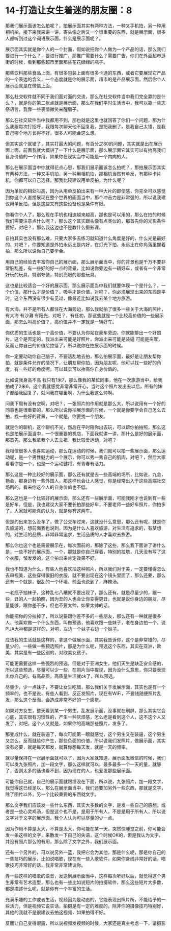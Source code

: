 # 14-打造让女生着迷的朋友圈：8

那我们展示面该怎么拍呢？，拍展示面其实有两种方法，一种又手机拍，另一种用相机拍，接下来我来讲一讲，寄头像之后又一个很重要的东西，就是展示面，很多人都听到过这个词语展示面，什么是展示面呢？。

展示面其实就是你个人的一个封面，假如说把你个人做为一个产品的话，那么我们要进行一个什么？，要进行推广，那推广需要什么？需要广告，你们在外面超市逛街的时候，看到那些超市里面那些花花绿绿的瓶子。

那些饮料那些食品上面，有很多包装上面有很多卡通的东西，或者它要展现它产品的一个表达的含义，一个态度就是你的展示面，超市的是产品展示面，然后你个人展示面就是在微信上面。

那么社交软件就不同于我们面对面的交流，那么在社交软件当中我们完全靠的是什么？，就是你的第二张点就是展示面，那么在我们平时生活当中，我可以靠一些志祭语言，我靠一些表情微笑来醒眉子。

那么在社交软件当中我都用不到，那也就是这里也就回答了你们一个问题，那为什么我跟每次打招呼，我跟每次聊天他不回复我，是把我删了，是我自己太错，是我自己哪个地方长得不好，很多人可能会这么想。

但其实这个就错了，其实打最大的问题，有百分之80的问题，其实就是出在展示面上面，前面我就大概讲了一下什么是展示面，那么展示面它其实可以有抬高我们自身价值的一个作用，如果你在现实当中可能是一个内向的人。

那么在展示面当中你就得花点心思，那我们展示面该怎么拍呢？，那拍展示面其实有两种方法，一种又手机拍，另一种用相机拍，那相机当然有单反，有那种卡片机，你都可以自己选择，那我比较建议用单反拍，为什么呢？

因为单反的相处叫高，因为从用单反拍出来有一种大片的即使感，你完全可以感觉到你这个人直接展现在整个世界的画面当中，那个冲击力是非常强的，所以说我建议用单反拍，但是这些又有这些设备也是条件有限。

你看你个人了，那么现在手机也相速越来越高，那也是可以用的，那么在拍的时候我们需要注意点什么呢？，那么这个其实跟头像有点类似的，那首先你的光影条件要好，对吧？，那么我这边也不是教什么摄影课。

自拍其实也没有那么难，只要大家多去练习就知道什么角度是好的，什么光是最好的，对吧？，你要知道是外拍永远比是内好，在灯光下拍，永远比在你角落里握着拍，那么所以说你自己要学会。

用自己的经验去丰富你自己的展示面，那么展示面当中，你的背景也是千万不要非常脏乱差，有一些好的好一点的背景，比如说你旁边有一辆好车，或者有一个非常好玩的玩具，特别夸装，特别亮眼的那些玩具。

这也是比较适合一个好的展示面，那么展示面当中我们就要体现一个是什么？，一个价值，那什么才是价值？，吸手才是价值，对吧？，你必须展现出来的东西是平时，这个东西没有很少有见过，像最近比如说我去某个地方旅游。

有大海，并不是所有人都住在大海旁边，那么我就拍了很多一些关于大海的照片，有大海 有沙灘 有阳光，对吧？，有任初，那这些就是一个比较高价值的一些展示面，那怎么叫高价值？，高价值并不一定就是一辆好车。

你优质的生活也是一个高价值，不要认为你站在豪车旁边，你就能排出一个好照片，这个是否定的，我派出来可能是好照片，你派出来可能是装逼 可能是突厚，反而让你自己的价值给拉低了，所以说你在拍展示面的时候。

你一定要动动你自己脑子，不要活乱地去拍，那么拍展示面，最好是让朋友帮你拍，就是条件允许的情况下，让朋友帮你拍，因为朋友呢，他可以找一些好的角度，有一些好的角度呢，可以其实可以抬高你自身价值的。

比如说我身高不高 我只有1米7，那么像我的某位同事，他在一次旅游当中，给我拍成了2米6，这个我就感觉非常非常开心，当时这个照片发出去以后，所有的妹子都给我回复了，就问我在哪里啊，为什么我这么帅啊。

问我下周有没有空啊，对吧？，一张照片的作用就是那么大，所以说用有一个好的同事也是很重要的，那么所以说你拍展示面的时候，一个就是你要学会自己怎么去拍，找一些好的背景，一个就是，你要找一个朋友。

就是你的聊机，这个聊机不光，然后在平时陪你出去玩，可以帮你拍拍照，那么这也是拍展示面当中，一个很重要的机店，下面我就讲一讲，那什么是好的展示面，那首先，那么我拿我个人去立祖，我比较爱运动，对吧？

我相信很多人也喜欢运动，那么在运动的时候，我们就可以拍一些展示面，那么运动呢，是一个男性魅力的一个展示，你可以秀一秀自己的肌肉，对吧？，然后大家看看你是一个，也是一个运动健将，有青春有活力。

那么这是一种比较好的展示面，那么还有就是去一些高端的场所，比如说，九会，艳会，那身边有一些外国人，那这样也会让人感觉，你是经常出入于这些高端社交场所的，看来你这个人的自身价值也不低。

那么这也是一个比较好的展示面，那么还有一些展示面，可能我刚才也说到有一些是好车，但是，我也建议大家不要长拍那些好车，不要老师一些好车照片，你拍多了，人家就可能真的认为，就是你有这两车。

但是约出来怎么没车了，做了公交车过来，这就没什么意思，那么还有呢，就是你去旅游的，想前面我也说到，因为是什么人喜欢旅游，对生活有追求的，有梦想的，对生活的品质，非常非常追求，生活品质的人才喜欢去旅游。

那么你也这个也是需要展示在，每次面前的，那除了这些，那么我下面讲了讲什么是，一些不好的展示面，一个，那就是你自己穿着，特别的拉塔，几天没有写了这个衣服，皱发发的，这个拍出来肯定效果不好。

我也不知道为什么，有些人他喜欢拍这种照片，所以我们对于美，一定要懂得怎么去审视美，这些穿得很旧的衣服，就不要出现在这个镜头里面了，那么还要，那么还有一个就是，很乱的一个环境，前面也说到了，麻辣汤。

一老瓶子抽袜子，这种乱七八糟就不要出现了，那么还有，就是尽量少的，跟一些，丑的人一起拍照，因为丑的人也会让你变得更丑，也就是说你身边的朋友，尽量能够，跟你差不多，但也不要太帅，如果太帅的话。

你能把你的分拉掉了，所以说要跟你差不多的一些朋友，那么还有一种就是很多人，他喜欢做一个什么东西，叫做预选，他喜欢跟一些妹子，老在身边拍一个，说PUA大神都是这样的，对吧，左边一个妹子右边一个妹子。

应该我的生活就是这样的，拿这个做展示面，其实我告诉你，这个是非常错的，尽量少的，一些做一些预选照片，那是为什么呢，预选这个东西，其实在亚洲，欧美，其实是有一些区别的，对欧美女孩子。

可能更需要这样一些强烈的预选，但是对于亚洲女生，他们天生是缺乏安全感的，所以这些预选，尽量可以少一些，在照片当中提现，因为没什么意思，你只要表现出你自己的，有高品质，高质量生活就ok了，所以预选。

尽量少，少一点妹子，不要让女生吃醋，那么我们关于发展示面，其实也是有一个频率的，也不是说，有些人看到，反正发照片，现在有WiFi，不要钱随便照片乱发，那么这个反而，会造成非常不好的一个感觉。

如果对方女生，整天看到某一个男生，乱发展示面，没事就在刷屏，那么其实它会心底，其实很有习惯性的，产生一种厌烦感，怎么老是看到这个人，这不这个人又发了，对吧，这个人又就是，如果你的高端那些照片，发多了。

那变成什么，就在装逼了，每次可能第一眼就感觉，这个男生又在装逼，这个男生又怎么，反而就给你产生，那些负面的价值，所以说我们发照片，做展示面，其实没有必要，就是每天都发，就算你想每天发，就是一天的频率。

就尽量保持在一张展示面就可以了，因为大家就知道，展示面发微信的时候，我们可以发九张照片，加一段文字，那么这样就可以，最多最多一个一天的量，就够了，否则太多的话也看不到，因为现在的人，也爱发那些展示面。

可能你自己就，自己的展示面就跟埋没在下面，所以说，九张照片，加一段文字，我觉得这已经足以，那么在展示面当中，我们还要加另外一些东西，那就是文字，除了图片以外，另一个比较重要的东西就文字。

那么文字我们应该发一些什么东西，其实大多数的文字，是发一些自己的感想，或者是一些心灵鸡汤，但是这个也不是，是用于所有人，不是是用于所有人，所以说文字对于文字的展示面，我个人认为可以尽量的少一点。

因为作用不算是太大，不算是太大，你可能在某一天，突然快睡觉之前，你可能会发一条这样的文字，来散发一下自己的失语，这个时候OK的，但是我认为文字，并没有照片那么的有用，那么除了文字之外，我们展示面。

还有一个另外的，可以说另外一蓝，我把它会为其他，那是什么呢，那是你自己的一些技巧的展示，比如说唱歌，现在有一些入歌软件，如果你身线非常好的话，唱歌技巧非常好的话，我非常非常建议你。

弄一些这样的唱歌的语音，发送到展示面当中，这样每次听好以后，就觉得这个男生非常有艺术造型，那么也有一些比如说短片的拍摄软件，那么这些短片大多数，都是描述什么呢，就是你有一个丰富的生活。

充满乐趣的工作或者生活，视频因为是动态的，它能表现出照片所，不能给予的一些活力，但是视频它说实话，拍摄是有一定的难度的，除非你的摄像技巧特别好，其他的我就不是很建议去拍这视频，如果拍得不好。

反而让自己变得很露，所以说视频发视频的时候，大家还是真主考虑一下，请摄影